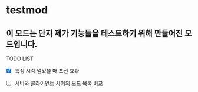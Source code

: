 # testmod
이 모드는 단지 제가 기능들을 테스트하기 위해 만들어진 모드입니다.
---
TODO LIST
- [x] 특정 시각 넘었을 때 포션 효과
- [ ] 서버와 클라이언트 사이의 모드 목록 비교

